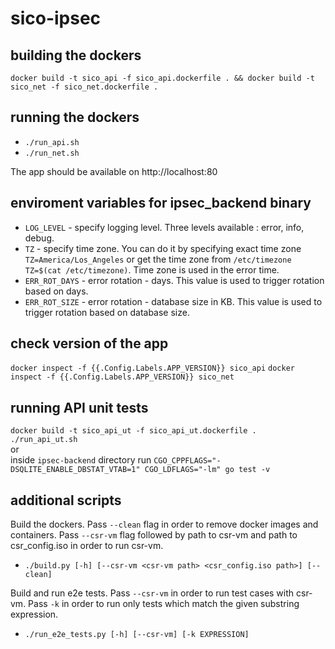 # sico-ipsec

## building the dockers

`docker build -t sico_api -f sico_api.dockerfile . && docker build -t sico_net -f sico_net.dockerfile .`

## running the dockers

- `./run_api.sh`
- `./run_net.sh`

The app should be available on http://localhost:80

## enviroment variables for ipsec_backend binary

- `LOG_LEVEL` - specify logging level. Three levels available : error, info, debug.
- `TZ` - specify time zone. You can do it by specifying exact time zone `TZ=America/Los_Angeles` or get the time zone from `/etc/timezone` `TZ=$(cat /etc/timezone)`. Time zone is used in the error time. 
- `ERR_ROT_DAYS` - error rotation - days. This value is used to trigger rotation based on days.
- `ERR_ROT_SIZE` - error rotation - database size in KB. This value is used to trigger rotation based on database size.

## check version of the app

`docker inspect -f {{.Config.Labels.APP_VERSION}} sico_api`
`docker inspect -f {{.Config.Labels.APP_VERSION}} sico_net`

## running API unit tests

`docker build -t sico_api_ut -f sico_api_ut.dockerfile .`  
`./run_api_ut.sh`  
or  
inside `ipsec-backend` directory run `CGO_CPPFLAGS="-DSQLITE_ENABLE_DBSTAT_VTAB=1" CGO_LDFLAGS="-lm" go test -v`

## additional scripts

Build the dockers. Pass `--clean` flag in order to remove docker images and containers. Pass `--csr-vm` flag followed by path to csr-vm and path to csr_config.iso in order to run csr-vm.  
- `./build.py [-h] [--csr-vm <csr-vm path> <csr_config.iso path>] [--clean]`

Build and run e2e tests. Pass `--csr-vm` in order to run test cases with csr-vm. Pass `-k` in order to run only tests which match the given substring expression.  
- `./run_e2e_tests.py [-h] [--csr-vm] [-k EXPRESSION]`
